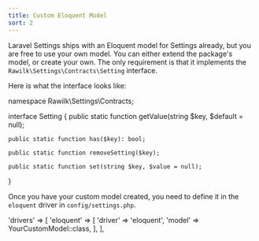 ```yaml
---
title: Custom Eloquent Model
sort: 2
---
```


Laravel Settings ships with an Eloquent model for Settings already, but you are free to use your own model. You can either extend
the package's model, or create your own. The only requirement is that it implements the `Rawilk\Settings\Contracts\Setting` interface.

Here is what the interface looks like:

<x-code lang="php">
namespace Rawilk\Settings\Contracts;

interface Setting
{
    public static function getValue(string $key, $default = null);

    public static function has($key): bool;

    public static function removeSetting($key);

    public static function set(string $key, $value = null);
}
</x-code>

Once you have your custom model created, you need to define it in the `eloquent` driver in `config/settings.php`.

<x-code lang="php">
'drivers' => [
    'eloquent' => [
        'driver' => 'eloquent',
        'model' => YourCustomModel::class,
    ],
],
</x-code>
